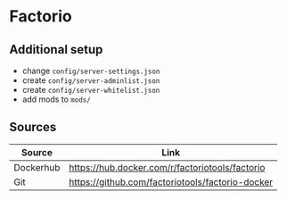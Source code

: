# Factorio
## Additional setup
- change `config/server-settings.json`
- create `config/server-adminlist.json`
- create `config/server-whitelist.json`
- add mods to `mods/`

## Sources
| Source    | Link                                             |
|-----------|--------------------------------------------------|
| Dockerhub | https://hub.docker.com/r/factoriotools/factorio  |
| Git       | https://github.com/factoriotools/factorio-docker |
